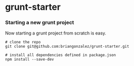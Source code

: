 # grunt-starter

### Starting a new grunt project

Now starting a grunt project from scratch is easy.

```shell
# clone the repo
git clone git@github.com:briangonzalez/grunt-starter.git   

# install all dependencies defined in package.json    
npm install --save-dev         
````
